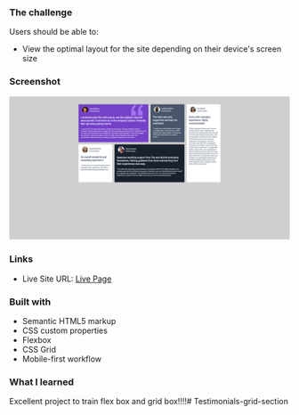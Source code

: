 ### The challenge

Users should be able to:

- View the optimal layout for the site depending on their device's screen size

### Screenshot

![](./Screenshot.png)

### Links

- Live Site URL: [Live Page](https://thignvs.github.io/Testimonials-grid-section/)


### Built with

- Semantic HTML5 markup
- CSS custom properties
- Flexbox
- CSS Grid
- Mobile-first workflow


### What I learned

Excellent project to train flex box and grid box!!!!# Testimonials-grid-section
